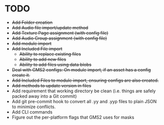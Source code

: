 # TODO

+ ~~Add Folder creation~~
+ ~~Add Audio file import/update method~~
+ ~~Add Texture Page assignment (with config file)~~
+ ~~Add Audio Group assignment (with config file)~~
+ ~~Add module import~~
+ ~~Add Included File import~~
  + ~~Ability to replace existing files~~
  + ~~Ability to add new files~~
  + ~~Ability to add files using data blobs~~
+ ~~Deal with GMS2 configs: On module import, if an asset has a config create it.~~
+ ~~Add Included Files to module import, ensuring configs are also created.~~
+ ~~Add methods to update version in files~~
+ Add requirement that working directory be clean (i.e. things are safely packed away into a Git commit)
+ Add git pre-commit hook to convert all .yy and .yyp files to plain JSON to minimize conflicts.
+ Add CLI commands
+ Figure out the per-platform flags that GMS2 uses for masks